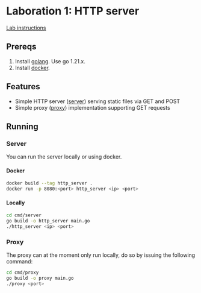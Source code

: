 # Laboration 1: HTTP server

[Lab instructions](https://chalmers.instructure.com/courses/26458/pages/lab-1-http-server)

## Prereqs

1. Install [golang](https://go.dev/doc/install). Use go 1.21.x.
1. Install [docker](https://www.docker.com/get-started).

## Features

- Simple HTTP server ([server]('/server')) serving static files via GET and POST
- Simple proxy ([proxy]('/proxy')) implementation supporting GET requests

## Running

### Server

You can run the server locally or using docker.

#### Docker

```bash
docker build --tag http_server .
docker run -p 8080:<port> http_server <ip> <port>
```

#### Locally

```bash
cd cmd/server
go build -o http_server main.go
./http_server <ip> <port>
```

### Proxy

The proxy can at the moment only run locally, do so by issuing the following command:

```bash
cd cmd/proxy
go build -o proxy main.go
./proxy <port>
```
